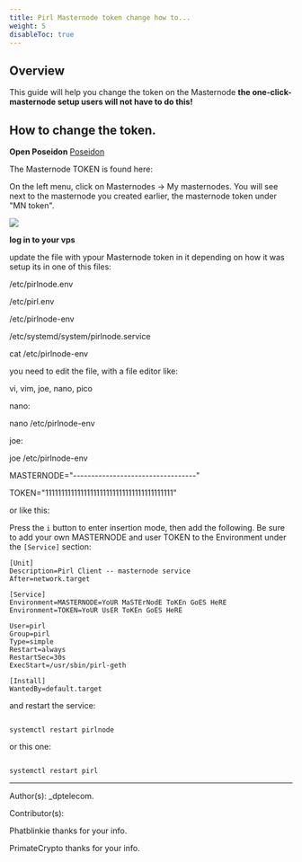 ```yaml
---
title: Pirl Masternode token change how to...
weight: 5
disableToc: true
---
```


## Overview

This guide will help you change the token on the Masternode
**the one-click-masternode setup users will not have to do this!**


## How to change the token.

**Open Poseidon** [Poseidon](https://poseidon.pirl.io/accounts/masternodes-list-private/)

The Masternode TOKEN is found here:

On the left menu, click on Masternodes -> My masternodes. 
You will see next to the masternode you created earlier, the masternode token under "MN token".

![](https://git.pirl.io/community/pirl-docs/blob/master/content/masternodes/Pirl%20Masternode%20token%20change%20how%20to/images/Mn_token.jpg)



**log in to your vps**

update the file with ypour Masternode token in it 
depending on how it was setup its in one of this files:

/etc/pirlnode.env

/etc/pirl.env

/etc/pirlnode-env

/etc/systemd/system/pirlnode.service

cat /etc/pirlnode-env

you need to edit the file, with a file editor like:

vi, vim, joe, nano, pico

nano:

nano /etc/pirlnode-env

joe:

joe /etc/pirlnode-env


MASTERNODE="----------------------------------"

TOKEN="1111111111111111111111111111111111111111"

or like this:

Press the `i` button to enter insertion mode, then add the following.  Be sure to add your own MASTERNODE and user TOKEN to the Environment under the `[Service]` section:
```
[Unit]
Description=Pirl Client -- masternode service
After=network.target

[Service]
Environment=MASTERNODE=YoUR MaSTErNodE ToKEn GoES HeRE
Environment=TOKEN=YoUR UsER ToKEn GoES HeRE

User=pirl
Group=pirl
Type=simple
Restart=always
RestartSec=30s
ExecStart=/usr/sbin/pirl-geth

[Install]
WantedBy=default.target
```

and restart the service:
```

systemctl restart pirlnode
```
or this one:

```

systemctl restart pirl
```


---
Author(s):
_dptelecom.

Contributor(s):

Phatblinkie thanks for your info.

PrimateCrypto thanks for your info.

